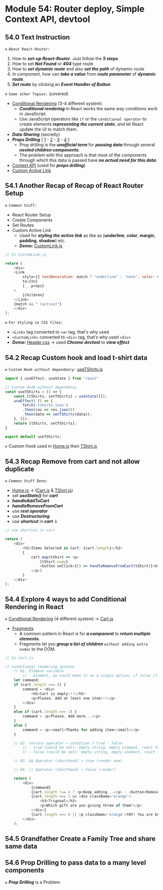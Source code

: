 # Module 54: Router deploy, Simple Context API, devtool

## 54.0 Text Instruction

⫸ `About React-Router:`
1. How to ___set-up React-Router___. Just follow the ___5 steps___
2. How to set ___Not Found___ or ___404___ type route
3. How to ___set dynamic route___ and also ___set the path___ of dynamic route
4. In component, how can ___take a value___ from ___route parameter___ of ___dynamic route___.
5. ___Set route___ by clicking an ___Event Handler of Button___

⫸ `Some other Topies:` (covered)
- [Conditional Rendering](https://reactjs.org/docs/conditional-rendering.html "Conditional Rendering - reactjs.org") (3-4 different system)
  - ___Conditional rendering___ in React works the same way conditions work in JavaScript.
  -  Use JavaScript operators like `if` or the `conditional operator` to create elements ___representing the current state___, and let React update the UI to match them.
- ___Data Sharing___ (secretly)
- ___Props Drilling___ [ [1](https://blog.logrocket.com/solving-prop-drilling-react-apps/#:~:text=Prop%20drilling%20is%20the%20unofficial,actual%20need%20for%20this%20data. "A better way of solving prop drilling in React apps - LogRocket.com") - [2](https://www.geeksforgeeks.org/what-is-prop-drilling-and-how-to-avoid-it/ "What is prop drilling and how to avoid it? - GeeksforGeeks.org") - [3](https://medium.com/swlh/avoid-prop-drilling-with-react-context-a00392ee3d8 "Avoid Prop Drilling with React Context - medium.com") - [4](https://dev.to/iamrishavraj1/what-is-react-prop-drilling-and-context-api-cjl "What is React Prop Drilling and Context API - dev.to") ]
  - Prop drilling is the ___unofficial term___ for ___passing data___ through several ___nested children components___.
  - The problem with this approach is that most of the components through which this data is passed have ___no actual need for this data___.
- [Context API](https://reactjs.org/docs/context.html "reactjs.org") (used for ___props drilling___)
- [Custom Active Link](https://reactrouter.com/docs/en/v6/examples/custom-link "reactjs.org")


## 54.1 Another Recap of Recap of React Router Setup

⫸ `Common Stuff:`
- React Router Setup
- Create Components
- Set Routes
- Custom Active Link
  - Used for ___styling the active link___ as like as (__underline__, __color__, __margin__, __padding__, __shadow__) etc.
  - ___Demo:___ [CustomLink.js](https://github.com/crescentpartha/projectsHero/blob/main/milestone-module/milestone09/module54-routerDeploy-simpleContextAPI-devtool/01tshirt-mania/src/components/CustomLink/CustomLink.js)

``` JavaScript
// In CustomLink.js

return (
    <div>
    <Link
        style={{ textDecoration: match ? "underline" : "none", color: match ? 'orange' : 'black' }}
        to={to}
        {...props}
    >
        {children}
    </Link>
    {match && " (active)"}
    </div>
);
```

⫸ `For Styling in CSS files:` 
- `<Link>` tag converted to `<a>` tag, that's why used <a> 
- `<CustomLink>` converted to `<div>` tag, that's why used `<div>`
- ___Demo:___ [Header.css](https://github.com/crescentpartha/projectsHero/blob/main/milestone-module/milestone09/module54-routerDeploy-simpleContextAPI-devtool/01tshirt-mania/src/components/Header/Header.css) → used ___Chrome devtool___ to ___view effect___


## 54.2 Recap Custom hook and load t-shirt data

⫸ `Custom Hook without dependency:` [useTShirts.js](https://github.com/crescentpartha/projectsHero/blob/main/milestone-module/milestone09/module54-routerDeploy-simpleContextAPI-devtool/01tshirt-mania/src/hooks/useTShirts.js)

``` JavaScript
import { useEffect, useState } from "react"

// Custom Hook without dependency
const useTShirts = () => {
    const [tShirts, setTShirts] = useState([]);
    useEffect( () => {
        fetch('tshirts.json')
        .then(res => res.json())
        .then(data => setTShirts(data));
    }, []);
    return [tShirts, setTShirts];
}

export default useTShirts;
```

⫸ Custom Hook used in [Home.js](https://github.com/crescentpartha/projectsHero/blob/main/milestone-module/milestone09/module54-routerDeploy-simpleContextAPI-devtool/01tshirt-mania/src/components/Home/Home.js) then [TShirt.js](https://github.com/crescentpartha/projectsHero/blob/main/milestone-module/milestone09/module54-routerDeploy-simpleContextAPI-devtool/01tshirt-mania/src/components/TShirt/TShirt.js)


## 54.3 Recap Remove from cart and not allow duplicate

⫸ `Common Stuff Done:`
- [Home.js](https://github.com/crescentpartha/projectsHero/blob/main/milestone-module/milestone09/module54-routerDeploy-simpleContextAPI-devtool/01tshirt-mania/src/components/Home/Home.js) → ([Cart.js](https://github.com/crescentpartha/projectsHero/blob/main/milestone-module/milestone09/module54-routerDeploy-simpleContextAPI-devtool/01tshirt-mania/src/components/Cart/Cart.js) & [TShirt.js](https://github.com/crescentpartha/projectsHero/blob/main/milestone-module/milestone09/module54-routerDeploy-simpleContextAPI-devtool/01tshirt-mania/src/components/TShirt/TShirt.js))
- set ___useState()___ for ___cart___
- ___handleAddToCart___
- ___handleRemoveFromCart___
- use ___rest operator___
- use ___Destructuring___
- use ___shortcut___ in ___cart___ ↓

``` JavaScript
// use shortcut in cart

return (
    <div>
        <h2>Items Selected in Cart: {cart.length}</h2>
        {
            cart.map(tShirt => <p>
                {tShirt.name}
                <button onClick={() => handleRemoveFromCart(tShirt)}>X</button>
            </p>)
        }
    </div>
);
```

## 54.4 Explore 4 ways to add Conditional Rendering in React

⫸ [Conditional Rendering](https://reactjs.org/docs/conditional-rendering.html "Conditional Rendering - reactjs.org") (4 different system) → [Cart.js](https://github.com/crescentpartha/projectsHero/blob/main/milestone-module/milestone09/module54-routerDeploy-simpleContextAPI-devtool/01tshirt-mania/src/components/Cart/Cart.js)
- [Fragments](https://reactjs.org/docs/fragments.html "Fragments - React")
  - A common pattern in React is for ___a component___ to ___return multiple elements___.
  - Fragments let you ___group a list of children___ `without adding extra nodes` to the DOM.

``` JavaScript
// In Cart.js

// conditional rendering options
    // 01. Element variable
        // - element, we could make it as a single option, if (else if) condition is not needed.
    let command;
    if (cart.length === 0) {
        command = <div>
            <h5>Cart is empty!!!</h5>
            <p>Please, Add at least one item!!!</p>
        </div>
    }
    else if (cart.length === 1) {
        command = <p>Please, Add more...</p>
    }
    else {
        command = <p><small>Thanks for adding item</small></p>
    }

    // 02. ternary operator → condition ? true : false
        // - true (could be set): empty string, empty element, react fragments
        // - false (could be set): empty string, empty element, react fragments

    // 03. && Operator (shorthand) → true (render one)

    // 04. || Operator (shorthand) → false (render)

    return (
        <div>
            {command}
            {cart.length !== 4 ? <p>Keep adding...</p> : <button>Remove All</button>}
            {cart.length === 3 && <div className='orange'>
                <h3>Trigonal</h3>
                <p>Which gift are you giving three of them?</p>    
            </div>}
            {cart.length === 0 || <p className='orange'>YAY! You are buying.</p>}
        </div>
    );
```

## 54.5 Grandfather Create a Family Tree and share same data

## 54.6 Prop Drilling to pass data to a many level components

⫸ ___Prop Drilling___ is a Problem.


